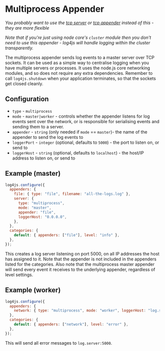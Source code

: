 # Multiprocess Appender

_You probably want to use the [tcp server](tcp-server.md) or [tcp appender](tcp.md) instead of this - they are more flexible_

_Note that if you're just using node core's `cluster` module then you don't need to use this appender - log4js will handle logging within the cluster transparently._

The multiprocess appender sends log events to a master server over TCP sockets. It can be used as a simple way to centralise logging when you have multiple servers or processes. It uses the node.js core networking modules, and so does not require any extra dependencies. Remember to call `log4js.shutdown` when your application terminates, so that the sockets get closed cleanly.

## Configuration

- `type` - `multiprocess`
- `mode` - `master|worker` - controls whether the appender listens for log events sent over the network, or is responsible for serialising events and sending them to a server.
- `appender` - `string` (only needed if `mode` == `master`)- the name of the appender to send the log events to
- `loggerPort` - `integer` (optional, defaults to `5000`) - the port to listen on, or send to
- `loggerHost` - `string` (optional, defaults to `localhost`) - the host/IP address to listen on, or send to

## Example (master)

```javascript
log4js.configure({
  appenders: {
    file: { type: "file", filename: "all-the-logs.log" },
    server: {
      type: "multiprocess",
      mode: "master",
      appender: "file",
      loggerHost: "0.0.0.0",
    },
  },
  categories: {
    default: { appenders: ["file"], level: "info" },
  },
});
```

This creates a log server listening on port 5000, on all IP addresses the host has assigned to it. Note that the appender is not included in the appenders listed for the categories. Also note that the multiprocess master appender will send every event it receives to the underlying appender, regardless of level settings.

## Example (worker)

```javascript
log4js.configure({
  appenders: {
    network: { type: "multiprocess", mode: "worker", loggerHost: "log.server" },
  },
  categories: {
    default: { appenders: ["network"], level: "error" },
  },
});
```

This will send all error messages to `log.server:5000`.
